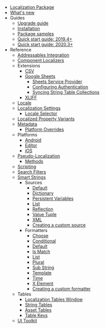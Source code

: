 * [Localization Package](index.md)
* [What's new](whats-new.md)
* Guides
  * [Upgrade guide](upgrade-guide.md)
  * [Installation](Installation.md)
  * [Package samples](Package-Samples.md)
  * [Quick start guide: 2019.4+](QuickStartGuide.md)
  * [Quick start guide: 2020.3+](QuickStartGuideWithVariants.md)
* Reference
  * [Addressables Integration](Addressables.md)
  * [Component Localizers](ComponentLocalizers.md)
  * Extensions
    * [CSV](CSV.md)
    * [Google Sheets](Google-Sheets.md)
      * [Sheets Service Provider](Google-Sheets-Sheets-Service-Provider.md)
      * [Configuring Authentication](Google-Sheets-Configuring-Authentication.md)
      * [Syncing String Table Collections](Google-Sheets-Syncing-StringTableCollections.md)
    * [XLIFF](XLIFF.md)
  * [Locale](Locale.md)
  * [Localization Settings](LocalizationSettings.md)
    * [Locale Selector](LocaleSelector.md)
  * [Localized Property Variants](LocalizedPropertyVariants.md)
  * [Metadata](Metadata.md)
    * [Platform Overrides](Metadata-Platform-Overrides.md)
  * Platforms
    * [Android](Android-App-Localization.md)
    * [Editor](EditModeSupport.md)
    * [iOS](iOS-App-Localization.md)
  * [Pseudo-Localization](Pseudo-Localization.md)
    * [Methods](Pseudo-Localization-Methods.md)
  * [Scripting](Scripting.md)
  * [Search Filters](SearchFilters.md)
  * [Smart Strings](Smart/SmartStrings.md)
    * Sources
      * [Default](Smart/Default-Source.md)
      * [Dictionary](Smart/Dictionary-Source.md)
      * [Persistent Variables](Smart/Persistent-Variables-Source.md)
      * [List](Smart/List-Source.md)
      * [Reflection](Smart/Reflection-Source.md)
      * [Value Tuple](Smart/Value-Tuple-Source.md)
      * [XML](Smart/Xml-Source.md)
      * [Creating a custom source](Smart/Creating-a-Custom-Source.md)
    * Formatters
      * [Choose](Smart/Choose-Formatter.md)
      * [Conditional](Smart/Conditional-Formatter.md)
      * [Default](Smart/Default-Formatter.md)
      * [Is Match](Smart/IsMatch-Formatter.md)
      * [List](Smart/List-Formatter.md)
      * [Plural](Smart/Plural-Formatter.md)
      * [Sub String](Smart/SubString-Formatter.md)
      * [Template](Smart/Template-Formatter.md)
      * [Time](Smart/Time-Formatter.md)
      * [X Element](Smart/XElement-Formatter.md)
      * [Creating a custom formatter](Smart/Creating-a-Custom-Formatter.md)
  * Tables
    * [Localization Tables Window](LocalizationTablesWindow.md)
    * [String Tables](StringTables.md)
    * [Asset Tables](AssetTables.md)
    * [Table Keys](TableEntryKeys.md)
  * [UI Toolkit](UIToolkit.md)
